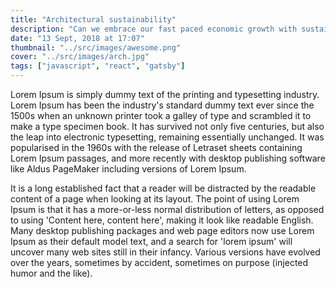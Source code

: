 ```yaml
---
title: "Architectural sustainability"
description: "Can we embrace our fast paced economic growth with sustainability on the side?"
date: "13 Sept, 2018 at 17:07"
thumbnail: "../src/images/awesome.png"
cover: "../src/images/arch.jpg"
tags: ["javascript", "react", "gatsby"]
---
```


Lorem Ipsum is simply dummy text of the printing and typesetting industry.
Lorem Ipsum has been the industry's standard dummy text ever since the 1500s when an unknown printer took a galley of type and scrambled it to make a type
specimen book. It has survived not only five centuries, but also the leap into
electronic typesetting, remaining essentially unchanged. It was popularised in
the 1960s with the release of Letraset sheets containing Lorem Ipsum passages,
and more recently with desktop publishing software like Aldus PageMaker
including versions of Lorem Ipsum.

<!-- ## Why do we use it? -->

It is a long established fact that a reader will be distracted by the
readable content of a page when looking at its layout. The point of using
Lorem Ipsum is that it has a more-or-less normal distribution of letters,
as opposed to using 'Content here, content here', making it look like readable
English. Many desktop publishing packages and web page editors now use Lorem Ipsum
as their default model text, and a search for 'lorem ipsum' will uncover many web
sites still in their infancy. Various versions have evolved over the years, sometimes
by accident, sometimes on purpose (injected humor and the like).
